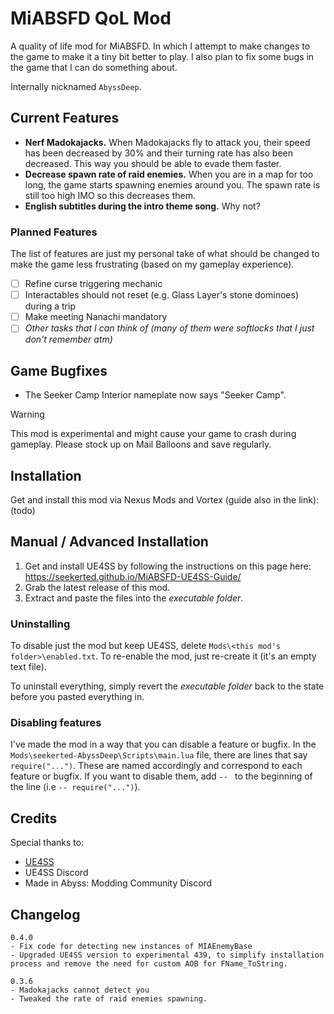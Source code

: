 # MiABSFD QoL Mod

A quality of life mod for MiABSFD. In which I attempt to make changes to the game to make it a tiny bit better to play. I also plan to fix some bugs in the game that I can do something about.

Internally nicknamed `AbyssDeep`.

## Current Features

- **Nerf Madokajacks.** When Madokajacks fly to attack you, their speed has been decreased by 30% and their turning rate has also been decreased. This way you should be able to evade them faster.
- **Decrease spawn rate of raid enemies.** When you are in a map for too long, the game starts spawning enemies around you. The spawn rate is still too high IMO so this decreases them.
- **English subtitles during the intro theme song.** Why not?

### Planned Features

The list of features are just my personal take of what should be changed to make the game less frustrating (based on my gameplay experience).

- [ ] Refine curse triggering mechanic
- [ ] Interactables should not reset (e.g. Glass Layer's stone dominoes) during a trip
- [ ] Make meeting Nanachi mandatory
- [ ] *Other tasks that I can think of (many of them were softlocks that I just don't remember atm)*

## Game Bugfixes

- The Seeker Camp Interior nameplate now says "Seeker Camp".

> [!WARNING]
> This mod is experimental and might cause your game to crash during gameplay. Please stock up on Mail Balloons and save regularly.

## Installation

Get and install this mod via Nexus Mods and Vortex (guide also in the link): (todo)

## Manual / Advanced Installation

1. Get and install UE4SS by following the instructions on this page here: <https://seekerted.github.io/MiABSFD-UE4SS-Guide/>
1. Grab the latest release of this mod.
1. Extract and paste the files into the _executable folder_.

### Uninstalling

To disable just the mod but keep UE4SS, delete `Mods\<this mod's folder>\enabled.txt`. To re-enable the mod, just re-create it (it's an empty text file).

To uninstall everything, simply revert the _executable folder_ back to the state before you pasted everything in.

### Disabling features

I've made the mod in a way that you can disable a feature or bugfix. In the `Mods\seekerted-AbyssDeep\Scripts\main.lua` file, there are lines that say `require("...")`. These are named accordingly and correspond to each feature or bugfix. If you want to disable them, add `-- ` to the beginning of the line (i.e `-- require("...")`).

## Credits

Special thanks to:
- [UE4SS](https://github.com/UE4SS-RE/RE-UE4SS)
- UE4SS Discord
- Made in Abyss: Modding Community Discord

## Changelog

```text
0.4.0
- Fix code for detecting new instances of MIAEnemyBase
- Upgraded UE4SS version to experimental 439, to simplify installation process and remove the need for custom AOB for FName_ToString.

0.3.6
- Madokajacks cannot detect you
- Tweaked the rate of raid enemies spawning.
```